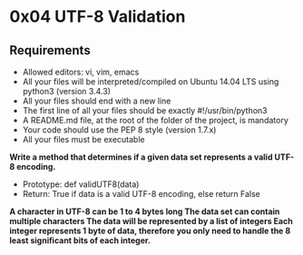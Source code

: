 # 0x04 UTF-8 Validation

## Requirements
- Allowed editors: vi, vim, emacs
- All your files will be interpreted/compiled on Ubuntu 14.04 LTS using python3 (version 3.4.3)
- All your files should end with a new line
- The first line of all your files should be exactly #!/usr/bin/python3
- A README.md file, at the root of the folder of the project, is mandatory
- Your code should use the PEP 8 style (version 1.7.x)
- All your files must be executable

**Write a method that determines if a given data set represents a valid UTF-8 encoding.**

- Prototype: def validUTF8(data)
- Return: True if data is a valid UTF-8 encoding, else return False

**A character in UTF-8 can be 1 to 4 bytes long The data set can contain multiple characters The data will be represented by a list of integers Each integer represents 1 byte of data, therefore you only need to handle the 8 least significant bits of each integer.**
